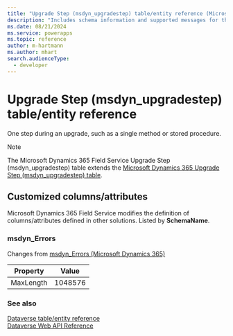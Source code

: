 ```yaml
---
title: "Upgrade Step (msdyn_upgradestep) table/entity reference (Microsoft Dynamics 365 Field Service)"
description: "Includes schema information and supported messages for the Upgrade Step (msdyn_upgradestep) table/entity with Microsoft Dynamics 365 Field Service."
ms.date: 08/21/2024
ms.service: powerapps
ms.topic: reference
author: m-hartmann
ms.author: mhart
search.audienceType: 
  - developer
---
```


# Upgrade Step (msdyn_upgradestep) table/entity reference

One step during an upgrade, such as a single method or stored procedure.

> [!NOTE]
> The Microsoft Dynamics 365 Field Service Upgrade Step (msdyn_upgradestep) table extends the [Microsoft Dynamics 365 Upgrade Step (msdyn_upgradestep) table](/dynamics365/developer/entities//msdyn_upgradestep).



## Customized columns/attributes

Microsoft Dynamics 365 Field Service modifies the definition of columns/attributes defined in other solutions. Listed by **SchemaName**.

### <a name="BKMK_msdyn_Errors"></a> msdyn_Errors

Changes from [msdyn_Errors (Microsoft Dynamics 365)](/dynamics365/developer/entities//msdyn_upgradestep#BKMK_msdyn_Errors)

|Property|Value|
|---|---|
|MaxLength|1048576|




### See also

[Dataverse table/entity reference](../about-entity-reference.md)  
[Dataverse Web API Reference](/power-apps/developer/data-platform/webapi/reference/about)   

